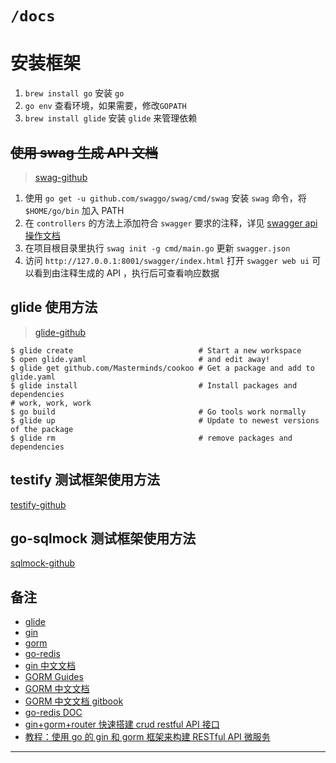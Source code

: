 # `/docs`
# 安装框架

1. `brew install go` 安装 `go`
2. `go env` 查看环境，如果需要，修改`GOPATH`
3. `brew install glide` 安装 `glide` 来管理依赖

## ~~使用 swag 生成 API 文档~~

> [swag-github](https://github.com/swaggo/swag)

1. 使用 `go get -u github.com/swaggo/swag/cmd/swag` 安装 `swag` 命令，将`$HOME/go/bin` 加入 PATH
1. 在 `controllers` 的方法上添加符合 `swagger` 要求的注释，详见 [swagger api 操作文档](https://swaggo.github.io/swaggo.io/declarative_comments_format/api_operation.html)
2. 在项目根目录里执行 `swag init -g cmd/main.go` 更新 `swagger.json`  
3. 访问 `http://127.0.0.1:8001/swagger/index.html` 打开 `swagger web ui` 可以看到由注释生成的 API ，执行后可查看响应数据


## glide 使用方法

> [glide-github](https://github.com/Masterminds/glide)

```shell
$ glide create                            # Start a new workspace
$ open glide.yaml                         # and edit away!
$ glide get github.com/Masterminds/cookoo # Get a package and add to glide.yaml
$ glide install                           # Install packages and dependencies
# work, work, work
$ go build                                # Go tools work normally
$ glide up                                # Update to newest versions of the package
$ glide rm                                # remove packages and dependencies
```

## testify 测试框架使用方法

[testify-github](https://github.com/stretchr/testify)

## go-sqlmock 测试框架使用方法

[sqlmock-github](https://github.com/DATA-DOG/go-sqlmock)

## 备注

* [glide](https://github.com/Masterminds/glide)
* [gin](https://github.com/gin-gonic/gin)
* [gorm](https://github.com/jinzhu/gorm)
* [go-redis](https://github.com/go-redis/redis)
* [gin 中文文档](https://learnku.com/docs/gin-gonic/2018)
* [GORM Guides](http://gorm.io/docs/)
* [GORM 中文文档](http://gorm.io/zh_CN/)
* [GORM 中文文档 gitbook](https://jasperxu.github.io/gorm-zh/)
* [go-redis DOC](https://godoc.org/github.com/go-redis/redis)
* [gin+gorm+router 快速搭建 crud restful API 接口](https://learnku.com/articles/23548/gingormrouter-quickly-build-crud-restful-api-interface)
* [教程：使用 go 的 gin 和 gorm 框架来构建 RESTful API 微服务](https://learnku.com/golang/t/24598)

---